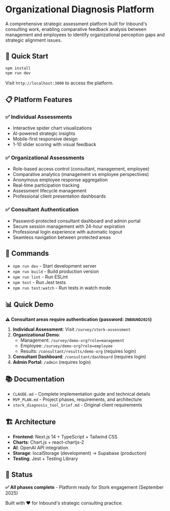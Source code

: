 # Organizational Diagnosis Platform

A comprehensive strategic assessment platform built for Inbound's consulting work, enabling comparative feedback analysis between management and employees to identify organizational perception gaps and strategic alignment issues.

## 🚀 Quick Start

```bash
npm install
npm run dev
```

Visit `http://localhost:3000` to access the platform.

## 📋 Platform Features

### ✅ Individual Assessments
- Interactive spider chart visualizations
- AI-powered strategic insights
- Mobile-first responsive design
- 1-10 slider scoring with visual feedback

### ✅ Organizational Assessments
- Role-based access control (consultant, management, employee)
- Comparative analytics (management vs employee perspectives)
- Anonymous employee response aggregation
- Real-time participation tracking
- Assessment lifecycle management
- Professional client presentation dashboards

### ✅ Consultant Authentication
- Password-protected consultant dashboard and admin portal
- Secure session management with 24-hour expiration
- Professional login experience with automatic logout
- Seamless navigation between protected areas

## 🔧 Commands

- `npm run dev` - Start development server
- `npm run build` - Build production version
- `npm run lint` - Run ESLint
- `npm test` - Run Jest tests
- `npm run test:watch` - Run tests in watch mode

## 📊 Quick Demo

**⚠️ Consultant areas require authentication (password: `INBOUND2025`)**

1. **Individual Assessment**: Visit `/survey/stork-assessment`
2. **Organizational Demo**: 
   - Management: `/survey/demo-org?role=management`
   - Employee: `/survey/demo-org?role=employee`
   - Results: `/consultant/results/demo-org` (requires login)
3. **Consultant Dashboard**: `/consultant/dashboard` (requires login)
4. **Admin Portal**: `/admin` (requires login)

## 📚 Documentation

- `CLAUDE.md` - Complete implementation guide and technical details
- `MVP_PLAN.md` - Project phases, requirements, and architecture
- `stork_diagnosis_tool_brief.md` - Original client requirements

## 🏗️ Architecture

- **Frontend**: Next.js 14 + TypeScript + Tailwind CSS
- **Charts**: Chart.js + react-chartjs-2
- **AI**: OpenAI API integration
- **Storage**: localStorage (development) → Supabase (production)
- **Testing**: Jest + Testing Library

## 🎯 Status

**✅ All phases complete** - Platform ready for Stork engagement (September 2025)

Built with ❤️ for Inbound's strategic consulting practice.